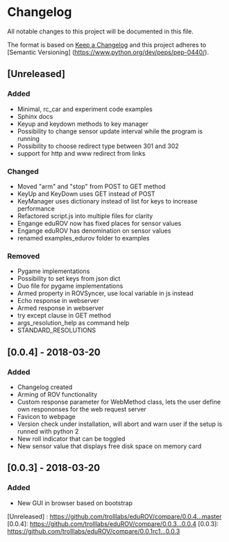 # Changelog
All notable changes to this project will be documented in this file.

The format is based on [Keep a Changelog](http://keepachangelog.com/en/1.0.0/)
and this project adheres to [Semantic Versioning]
(https://www.python.org/dev/peps/pep-0440/).

## [Unreleased]
### Added
- Minimal, rc_car and experiment code examples
- Sphinx docs
- Keyup and keydown methods to key manager
- Possibility to change sensor update interval while the program is running
- Possibility to choose redirect type between 301 and 302
- support for http and www redirect from links

### Changed
- Moved "arm" and "stop" from POST to GET method
- KeyUp and KeyDown uses GET instead of POST
- KeyManager uses dictionary instead of list for keys to increase performance
- Refactored script.js into multiple files for clarity
- Engange eduROV now has fixed places for sensor values
- Engange eduROV has denomination on sensor values
- renamed examples_edurov folder to examples

### Removed
- Pygame implementations
- Possibility to set keys from json dict
- Duo file for pygame implementations
- Armed property in ROVSyncer, use local variable in js instead
- Echo response in webserver
- Armed response in webserver
- try except clause in GET method
- args_resolution_help as command help
- STANDARD_RESOLUTIONS

## [0.0.4] - 2018-03-20
### Added
- Changelog created
- Arming of ROV functionality
- Custom response parameter for WebMethod class, lets the user define own
  respononses for the web request server
- Favicon to webpage
- Version check under installation, will abort and warn user if the setup is
  runned with python 2
- New roll indicator that can be toggled
- New sensor value that displays free disk space on memory card

## [0.0.3] - 2018-03-20
### Added
- New GUI in browser based on bootstrap

[Unreleased] : https://github.com/trolllabs/eduROV/compare/0.0.4...master
[0.0.4]: https://github.com/trolllabs/eduROV/compare/0.0.3...0.0.4
[0.0.3]: https://github.com/trolllabs/eduROV/compare/0.0.1rc1...0.0.3
